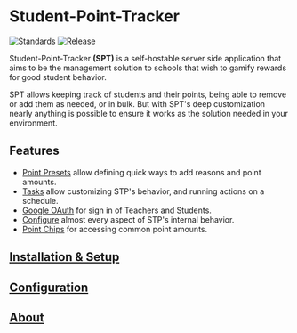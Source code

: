 # Student-Point-Tracker

[![Standards](https://github.com/confused-Techie/student-point-tracker/actions/workflows/standards.yml/badge.svg)](https://github.com/confused-Techie/student-point-tracker/actions/workflows/standards.yml)
[![Release](https://github.com/confused-Techie/student-point-tracker/actions/workflows/release.yml/badge.svg)](https://github.com/confused-Techie/student-point-tracker/actions/workflows/release.yml)

Student-Point-Tracker **(SPT)** is a self-hostable server side application that aims to be the management solution to schools that wish to gamify rewards for good student behavior.

SPT allows keeping track of students and their points, being able to remove or add them as needed, or in bulk. But with SPT's deep customization nearly anything is possible to ensure it works as the solution needed in your environment.

## Features

* [Point Presets](./docs/point-presets.md) allow defining quick ways to add reasons and point amounts.
* [Tasks](./docs/tasks.md) allow customizing STP's behavior, and running actions on a schedule.
* [Google OAuth](./docs/google-oauth.md) for sign in of Teachers and Students.
* [Configure](./docs/configuration.md) almost every aspect of STP's internal behavior.
* [Point Chips](./docs/point-chips.md) for accessing common point amounts.

## [Installation & Setup](./docs/installation.md)

## [Configuration](./docs/configuration.md)

## [About](./docs/about.md)
